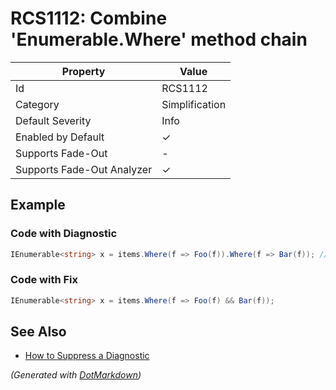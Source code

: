 # RCS1112: Combine 'Enumerable\.Where' method chain

| Property                    | Value          |
| --------------------------- | -------------- |
| Id                          | RCS1112        |
| Category                    | Simplification |
| Default Severity            | Info           |
| Enabled by Default          | &#x2713;       |
| Supports Fade\-Out          | \-             |
| Supports Fade\-Out Analyzer | &#x2713;       |

## Example

### Code with Diagnostic

```csharp
IEnumerable<string> x = items.Where(f => Foo(f)).Where(f => Bar(f)); // RCS1112
```

### Code with Fix

```csharp
IEnumerable<string> x = items.Where(f => Foo(f) && Bar(f));
```

## See Also

* [How to Suppress a Diagnostic](../HowToConfigureAnalyzers.md#how-to-suppress-a-diagnostic)


*\(Generated with [DotMarkdown](http://github.com/JosefPihrt/DotMarkdown)\)*